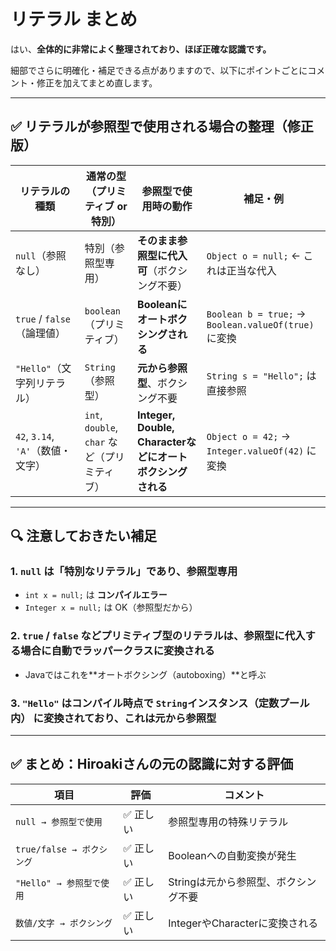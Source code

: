 # リテラル まとめ

はい、**全体的に非常によく整理されており、ほぼ正確な認識です。**

細部でさらに明確化・補足できる点がありますので、以下にポイントごとにコメント・修正を加えてまとめ直します。

---

## ✅ リテラルが参照型で使用される場合の整理（修正版）

| リテラルの種類 | 通常の型（プリミティブ or 特別） | 参照型で使用時の動作 | 補足・例 |
| --- | --- | --- | --- |
| `null`（参照なし） | 特別（参照型専用） | **そのまま参照型に代入可**（ボクシング不要） | `Object o = null;` ← これは正当な代入 |
| `true` / `false`（論理値） | `boolean`（プリミティブ） | **Booleanにオートボクシングされる** | `Boolean b = true;` → `Boolean.valueOf(true)` に変換 |
| `"Hello"`（文字列リテラル） | `String`（参照型） | **元から参照型**、ボクシング不要 | `String s = "Hello";` は直接参照 |
| `42`, `3.14`, `'A'`（数値・文字） | `int`, `double`, `char` など（プリミティブ） | **Integer, Double, Characterなどにオートボクシングされる** | `Object o = 42;` → `Integer.valueOf(42)` に変換 |

---

## 🔍 注意しておきたい補足

### 1. `null` は「特別なリテラル」であり、参照型**専用**

- `int x = null;` は **コンパイルエラー**
- `Integer x = null;` は OK（参照型だから）

### 2. `true` / `false` など**プリミティブ型のリテラル**は、**参照型に代入する場合に自動でラッパークラスに変換**される

- Javaではこれを**オートボクシング（autoboxing）**と呼ぶ

### 3. `"Hello"` はコンパイル時点で **`String`インスタンス（定数プール内）** に変換されており、これは元から参照型

---

## ✅ まとめ：Hiroakiさんの元の認識に対する評価

| 項目 | 評価 | コメント |
| --- | --- | --- |
| `null → 参照型で使用` | ✅ 正しい | 参照型専用の特殊リテラル |
| `true/false → ボクシング` | ✅ 正しい | Booleanへの自動変換が発生 |
| `"Hello" → 参照型で使用` | ✅ 正しい | Stringは元から参照型、ボクシング不要 |
| `数値/文字 → ボクシング` | ✅ 正しい | IntegerやCharacterに変換される |